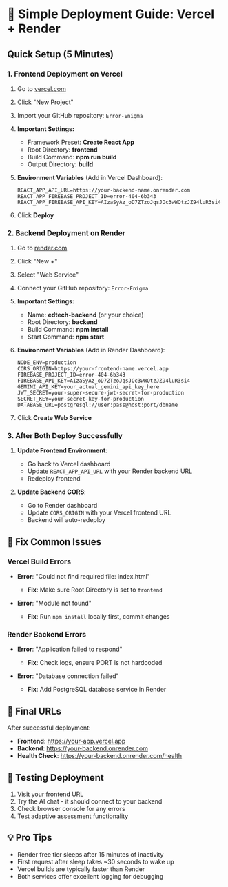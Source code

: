 # 🚀 Simple Deployment Guide: Vercel + Render

## Quick Setup (5 Minutes)

### 1. Frontend Deployment on Vercel
1. Go to [vercel.com](https://vercel.com)
2. Click "New Project"
3. Import your GitHub repository: `Error-Enigma`
4. **Important Settings:**
   - Framework Preset: **Create React App**
   - Root Directory: **frontend**
   - Build Command: **npm run build**
   - Output Directory: **build**

5. **Environment Variables** (Add in Vercel Dashboard):
   ```
   REACT_APP_API_URL=https://your-backend-name.onrender.com
   REACT_APP_FIREBASE_PROJECT_ID=error-404-6b343
   REACT_APP_FIREBASE_API_KEY=AIzaSyAz_oD7ZTzoJqsJOc3wWOtzJZ94luR3si4
   ```

6. Click **Deploy**

### 2. Backend Deployment on Render
1. Go to [render.com](https://render.com)
2. Click "New +"
3. Select "Web Service"
4. Connect your GitHub repository: `Error-Enigma`
5. **Important Settings:**
   - Name: **edtech-backend** (or your choice)
   - Root Directory: **backend**
   - Build Command: **npm install**
   - Start Command: **npm start**

6. **Environment Variables** (Add in Render Dashboard):
   ```
   NODE_ENV=production
   CORS_ORIGIN=https://your-frontend-name.vercel.app
   FIREBASE_PROJECT_ID=error-404-6b343
   FIREBASE_API_KEY=AIzaSyAz_oD7ZTzoJqsJOc3wWOtzJZ94luR3si4
   GEMINI_API_KEY=your_actual_gemini_api_key_here
   JWT_SECRET=your-super-secure-jwt-secret-for-production
   SECRET_KEY=your-secret-key-for-production
   DATABASE_URL=postgresql://user:pass@host:port/dbname
   ```

7. Click **Create Web Service**

### 3. After Both Deploy Successfully
1. **Update Frontend Environment**: 
   - Go back to Vercel dashboard
   - Update `REACT_APP_API_URL` with your Render backend URL
   - Redeploy frontend

2. **Update Backend CORS**:
   - Go to Render dashboard  
   - Update `CORS_ORIGIN` with your Vercel frontend URL
   - Backend will auto-redeploy

## 🔧 Fix Common Issues

### Vercel Build Errors
- **Error**: "Could not find required file: index.html"
  - **Fix**: Make sure Root Directory is set to `frontend`

- **Error**: "Module not found" 
  - **Fix**: Run `npm install` locally first, commit changes

### Render Backend Errors  
- **Error**: "Application failed to respond"
  - **Fix**: Check logs, ensure PORT is not hardcoded

- **Error**: "Database connection failed"
  - **Fix**: Add PostgreSQL database service in Render

## 🎯 Final URLs
After successful deployment:
- **Frontend**: https://your-app.vercel.app
- **Backend**: https://your-backend.onrender.com
- **Health Check**: https://your-backend.onrender.com/health

## 📱 Testing Deployment
1. Visit your frontend URL
2. Try the AI chat - it should connect to your backend
3. Check browser console for any errors
4. Test adaptive assessment functionality

## 💡 Pro Tips
- Render free tier sleeps after 15 minutes of inactivity
- First request after sleep takes ~30 seconds to wake up
- Vercel builds are typically faster than Render
- Both services offer excellent logging for debugging
